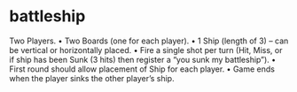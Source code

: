 # battleship
Two Players. • Two Boards (one for each player). • 1 Ship (length of 3) – can be vertical or horizontally placed. • Fire a single shot per turn (Hit, Miss, or if ship has been Sunk (3 hits) then register a “you sunk my battleship”). • First round should allow placement of Ship for each player. • Game ends when the player sinks the other player’s ship.

